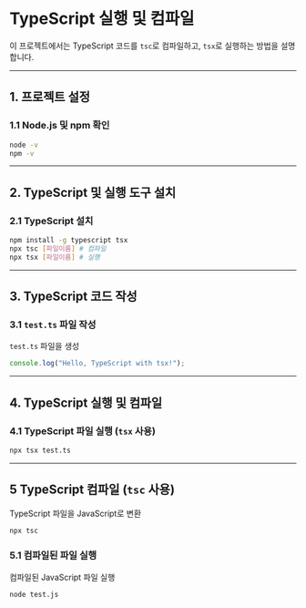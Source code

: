 # TypeScript 실행 및 컴파일

이 프로젝트에서는 TypeScript 코드를 `tsc`로 컴파일하고, `tsx`로 실행하는 방법을 설명합니다.

---

## 1. 프로젝트 설정

### 1.1 Node.js 및 npm 확인

```sh
node -v
npm -v
```

---

## 2. TypeScript 및 실행 도구 설치

### 2.1 TypeScript 설치

```sh
npm install -g typescript tsx
npx tsc [파일이름] # 컴파일
npx tsx [파일이름] # 실행
```

---

## 3. TypeScript 코드 작성

### 3.1 `test.ts` 파일 작성

`test.ts` 파일을 생성

```ts
console.log("Hello, TypeScript with tsx!");
```

---

## 4. TypeScript 실행 및 컴파일

### 4.1 TypeScript 파일 실행 (`tsx` 사용)

```sh
npx tsx test.ts
```

---

## 5 TypeScript 컴파일 (`tsc` 사용)

TypeScript 파일을 JavaScript로 변환

```sh
npx tsc
```

### 5.1 컴파일된 파일 실행

컴파일된 JavaScript 파일 실행

```sh
node test.js
```

